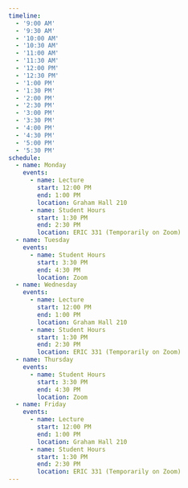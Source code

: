 ```yaml
---
timeline:
  - '9:00 AM'
  - '9:30 AM'
  - '10:00 AM'
  - '10:30 AM'
  - '11:00 AM'
  - '11:30 AM'
  - '12:00 PM'
  - '12:30 PM'
  - '1:00 PM'
  - '1:30 PM'
  - '2:00 PM'
  - '2:30 PM'
  - '3:00 PM'
  - '3:30 PM'
  - '4:00 PM'
  - '4:30 PM'
  - '5:00 PM'
  - '5:30 PM'
schedule:
  - name: Monday
    events:
      - name: Lecture
        start: 12:00 PM
        end: 1:00 PM
        location: Graham Hall 210
      - name: Student Hours
        start: 1:30 PM
        end: 2:30 PM
        location: ERIC 331 (Temporarily on Zoom)
  - name: Tuesday
    events:
      - name: Student Hours
        start: 3:30 PM
        end: 4:30 PM
        location: Zoom
  - name: Wednesday
    events:
      - name: Lecture
        start: 12:00 PM
        end: 1:00 PM
        location: Graham Hall 210
      - name: Student Hours
        start: 1:30 PM
        end: 2:30 PM
        location: ERIC 331 (Temporarily on Zoom)
  - name: Thursday
    events:
      - name: Student Hours
        start: 3:30 PM
        end: 4:30 PM
        location: Zoom
  - name: Friday
    events:
      - name: Lecture
        start: 12:00 PM
        end: 1:00 PM
        location: Graham Hall 210
      - name: Student Hours
        start: 1:30 PM
        end: 2:30 PM
        location: ERIC 331 (Temporarily on Zoom)
---
```

